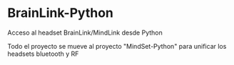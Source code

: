 # BrainLink-Python

Acceso al headset BrainLink/MindLink desde Python

Todo el proyecto se mueve al proyecto "MindSet-Python" para unificar los headsets bluetooth y RF
